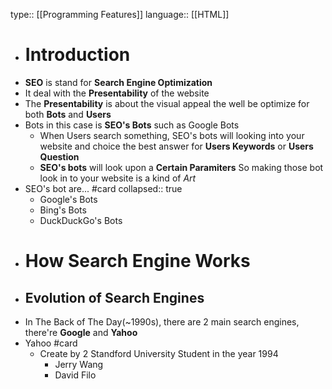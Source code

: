 type:: [[Programming Features]] 
language:: [[HTML]]

- # Introduction
- **SEO** is stand for **Search Engine Optimization**
- It deal with the **Presentability** of the website
- The **Presentability** is about the visual appeal the well be optimize for both **Bots** and **Users**
- Bots in this case is **SEO's Bots** such as Google Bots
	- When Users search something, SEO's bots will looking into your website and choice the best answer for **Users Keywords** or **Users Question**
	- **SEO's bots** will look upon a **Certain Paramiters** So making those bot look in to your website is a kind of _Art_
- SEO's bot are... #card
  collapsed:: true
	- Google's Bots
	- Bing's Bots
	- DuckDuckGo's Bots
- # How Search Engine Works
- ## Evolution of Search Engines
- In The Back of The Day(~1990s), there are 2 main search engines, there're **Google** and **Yahoo**
- Yahoo #card
	- Create by 2 Standford University Student in the year 1994
		- Jerry Wang
		- David Filo